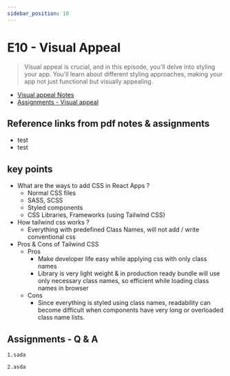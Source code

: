 ```yaml
---
sidebar_position: 10
---
```


# E10 - Visual Appeal

> Visual appeal is crucial, and in this episode, you'll delve into styling your app. You'll learn about different styling approaches, making your app not just functional but visually appealing.

- [Visual appeal Notes](https://github.com/pravn27/dev-ops-tech-doc/blob/master/docs/reactjs-course-tutorials/namaste-reactjs-course/readerDoc/E10-Visual-appeal/E10-Visual-appeal.pdf)
- [Assignments - Visual appeal](https://github.com/pravn27/dev-ops-tech-doc/blob/master/docs/reactjs-course-tutorials/namaste-reactjs-course/readerDoc/E10-Visual-appeal/Assignments-Visual-appeal.pdf)

## Reference links from pdf notes & assignments

- test
- test

## key points

- What are the ways to add CSS in React Apps ?
  - Normal CSS files
  - SASS, SCSS
  - Styled components
  - CSS Libraries, Frameworks (using Tailwind CSS)
- How tailwind css works ?
  - Everything with predefined Class Names, will not add / write conventional css
- Pros & Cons of Tailwind CSS
  - Pros
    - Make developer life easy while applying css with only class names
    - Library is very light weight & in production ready bundle will use only necessary class names, so efficient while loading class names in browser
  - Cons
    - Since everything is styled using class names, readability can become difficult when components have very long or overloaded class name lists.

## Assignments - Q & A

    1.sada

    2.asda
